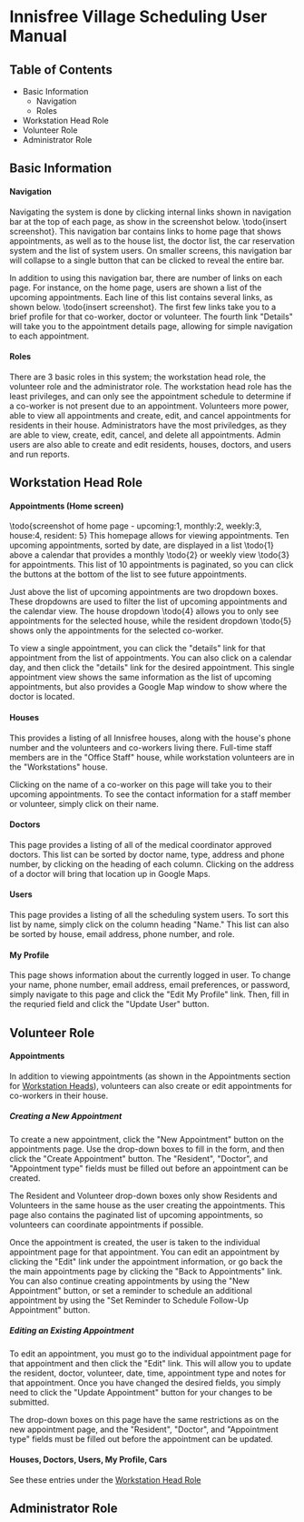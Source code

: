 # Innisfree Village Scheduling User Manual
## Table of Contents
- Basic Information
  - Navigation
  - Roles
- Workstation Head Role
- Volunteer Role
- Administrator Role

## Basic Information
#### Navigation
Navigating the system is done by clicking internal links shown in navigation bar at the top of each page, as show in the screenshot below. \todo{insert screenshot}. This navigation bar contains links to home page that shows appointments, as well as to the house list, the doctor list, the car reservation system and the list of system users. On smaller screens, this navigation bar will collapse to a single button that can be clicked to reveal the entire bar.

In addition to using this navigation bar, there are number of links on each page. For instance, on the home page, users are shown a list of the upcoming appointments. Each line of this list contains several links, as shown below. \todo{insert screenshot}. The first few links take you to a brief profile for that co-worker, doctor or volunteer. The fourth link "Details" will take you to the appointment details page, allowing for simple navigation to each appointment.

#### Roles
There are 3 basic roles in this system; the workstation head role, the volunteer role and the administrator role. The workstation head role has the least privileges, and can only see the appointment schedule to determine if a co-worker is not present due to an appointment. Volunteers more power, able to view all appointments and create, edit, and cancel appointments for residents in their house. Administrators have the most priviledges, as they are able to view, create, edit, cancel, and delete all appointments. Admin users are also able to create and edit residents, houses, doctors, and users and run reports.

## Workstation Head Role
#### Appointments (Home screen)
\todo{screenshot of home page - upcoming:1, monthly:2, weekly:3, house:4, resident: 5}
This homepage allows for viewing appointments. Ten upcoming appointments, sorted by date, are displayed in a list \todo{1} above a calendar that provides a monthly \todo{2} or weekly view \todo{3} for appointments. This list of 10 appointments is paginated, so you can click the buttons at the bottom of the list to see future appointments.

Just above the list of upcoming appointments are two dropdown boxes. These dropdowns are used to filter the list of upcoming appointments and the calendar view. The house dropdown \todo{4} allows you to only see appointments for the selected house, while the resident dropdown \todo{5} shows only the appointments for the selected co-worker.

To view a single appointment, you can click the "details" link for that appointment from the list of appointments. You can also click on a calendar day, and then click the "details" link for the desired appointment. This single appointment view shows the same information as the list of upcoming appointments, but also provides a Google Map window to show where the doctor is located.

#### Houses
This provides a listing of all Innisfree houses, along with the house's phone number and the volunteers and co-workers living there. Full-time staff members are in the "Office Staff" house, while workstation volunteers are in the "Workstations" house.

Clicking on the name of a co-worker on this page will take you to their upcoming appointments. To see the contact information for a staff member or volunteer, simply click on their name.

#### Doctors
This page provides a listing of all of the medical coordinator approved doctors. This list can be sorted by doctor name, type, address and phone number, by clicking on the heading of each column. Clicking on the address of a doctor will bring that location up in Google Maps.

#### Users
This page provides a listing of all the scheduling system users. To sort this list by name, simply click on the column heading "Name." This list can also be sorted by house, email address, phone number, and role.

#### My Profile
This page shows information about the currently logged in user. To change your name, phone number, email address, email preferences, or password, simply navigate to this page and click the "Edit My Profile" link. Then, fill in the requried field and click the "Update User" button.

## Volunteer Role
#### Appointments
In addition to viewing appointments (as shown in the Appointments section for [Workstation Heads](#appointments)), volunteers can also create or edit appointments for co-workers in their house.

##### Creating a New Appointment
To create a new appointment, click the "New Appointment" button on the appointments page. Use the drop-down boxes to fill in the form, and then click the "Create Appointment" button. The "Resident", "Doctor", and "Appointment type" fields must be filled out before an appointment can be created.

The Resident and Volunteer drop-down boxes only show Residents and Volunteers in the same house as the user creating the appointments. This page also contains the paginated list of upcoming appointments, so volunteers can coordinate appointments if possible.

Once the appointment is created, the user is taken to the individual appointment page for that appointment. You can edit an appointment by clicking the "Edit" link under the appointment information, or go back the the main appointments page by clicking the "Back to Appointments" link. You can also continue creating appointments by using the "New Appointment" button, or set a reminder to schedule an additional appointment by using the "Set Reminder to Schedule Follow-Up Appointment" button.

##### Editing an Existing Appointment
To edit an appointment, you must go to the individual appointment page for that appointment and then click the "Edit" link. This will allow you to update the resident, doctor, volunteer, date, time, appointment type and notes for that appointment. Once you have changed the desired fields, you simply need to click the "Update Appointment" button for your changes to be submitted.

The drop-down boxes on this page have the same restrictions as on the new appointment page, and the "Resident", "Doctor", and "Appointment type" fields must be filled out before the appointment can be updated.

#### Houses, Doctors, Users, My Profile, Cars
See these entries under the [Workstation Head Role](#workstation-head-role)


## Administrator Role
